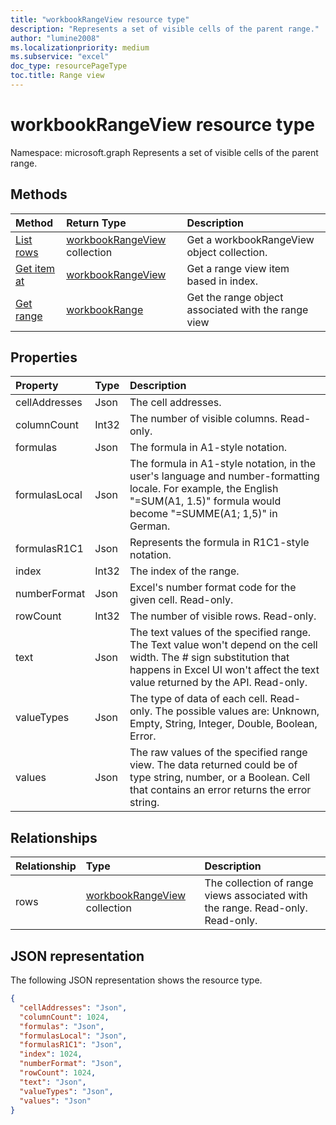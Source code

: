 ```yaml
---
title: "workbookRangeView resource type"
description: "Represents a set of visible cells of the parent range."
author: "lumine2008"
ms.localizationpriority: medium
ms.subservice: "excel"
doc_type: resourcePageType
toc.title: Range view
---
```


# workbookRangeView resource type

Namespace: microsoft.graph
Represents a set of visible cells of the parent range.

## Methods

| Method		   | Return Type	|Description|
|:---------------|:--------|:----------|
|[List rows](../api/workbookrangeview-list-rows.md) |[workbookRangeView](workbookrangeview.md) collection| Get a workbookRangeView object collection.|
|[Get item at](../api/workbookrangeview-itemat.md)|[workbookRangeView](workbookrangeview.md)|Get a range view item based in index.|
|[Get range](../api/workbookrangeview-range.md)|[workbookRange](workbookrange.md)|Get the range object associated with the range view|

## Properties
| Property	   | Type	|Description|
|:---------------|:--------|:----------|
|cellAddresses|Json|The cell addresses.|
|columnCount|Int32|The number of visible columns. Read-only.|
|formulas|Json|The formula in A1-style notation.	|
|formulasLocal|Json|The formula in A1-style notation, in the user's language and number-formatting locale. For example, the English "=SUM(A1, 1.5)" formula would become "=SUMME(A1; 1,5)" in German.	|
|formulasR1C1|Json|Represents the formula in R1C1-style notation.	|
|index|Int32|The index of the range.|
|numberFormat|Json|Excel's number format code for the given cell. Read-only.	|
|rowCount|Int32|The number of visible rows. Read-only.	|
|text|Json|The text values of the specified range. The Text value won't depend on the cell width. The # sign substitution that happens in Excel UI won't affect the text value returned by the API. Read-only.	|
|valueTypes|Json|The type of data of each cell. Read-only. The possible values are: Unknown, Empty, String, Integer, Double, Boolean, Error.	|
|values|Json|The raw values of the specified range view. The data returned could be of type string, number, or a Boolean. Cell that contains an error returns the error string.	|

## Relationships
| Relationship | Type	|Description|
|:---------------|:--------|:----------|
|rows|[workbookRangeView](workbookrangeview.md) collection| The collection of range views associated with the range. Read-only.	Read-only.|

## JSON representation
The following JSON representation shows the resource type.
<!-- {
  "blockType": "resource",
  "baseType": "microsoft.graph.entity",
  "optionalProperties": [  ],
  "@odata.type": "microsoft.graph.workbookRangeView"
}-->
```json
{
  "cellAddresses": "Json",
  "columnCount": 1024,
  "formulas": "Json",
  "formulasLocal": "Json",
  "formulasR1C1": "Json",
  "index": 1024,
  "numberFormat": "Json",
  "rowCount": 1024,
  "text": "Json",
  "valueTypes": "Json",
  "values": "Json"
}
```

